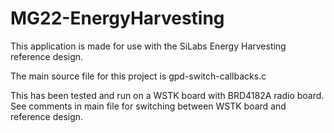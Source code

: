 # MG22-EnergyHarvesting

This application is made for use with the SiLabs Energy Harvesting reference design. 

The main source file for this project is gpd-switch-callbacks.c

This has been tested and run on a WSTK board with BRD4182A radio board. See comments in main file for switching between WSTK board and reference design.
